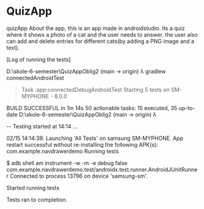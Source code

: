 # QuizApp
quizApp
About the app, this is an app made in androidstudio. 
Its a quiz where it shows a photo of a cat and the user needs to answer.
the user also can add and delete entries for different cats(by adding a PNG image and a text). 



[Log of running the tests]

D:\skole-6-semester\QuizAppOblig2 (main -> origin)
λ gradlew connectedAndroidTest

> Task :app:connectedDebugAndroidTest
Starting 5 tests on SM-MYPHONE - 8.0.0

BUILD SUCCESSFUL in 1m 14s
50 actionable tasks: 15 executed, 35 up-to-date
D:\skole-6-semester\QuizAppOblig2 (main -> origin)
λ

--
Testing started at 14:14 ...

02/15 14:14:38: Launching 'All Tests' on samsung SM-MYPHONE.
App restart successful without re-installing the following APK(s): com.example.navdrawerdemo
Running tests

$ adb shell am instrument -w -m    -e debug false com.example.navdrawerdemo.test/androidx.test.runner.AndroidJUnitRunner
Connected to process 13796 on device 'samsung-sm'.

Started running tests

Tests ran to completion.
